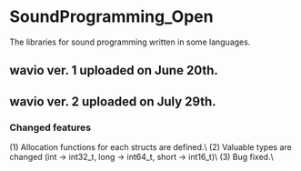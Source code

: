 # SoundProgramming_Open
The libraries for sound programming written in some languages.

## wavio ver. 1 uploaded on June 20th.
## wavio ver. 2 uploaded on July 29th.
### Changed features
(1) Allocation functions for each structs are defined.\\
(2) Valuable types are changed (int -> int32_t, long -> int64_t, short -> int16_t)\\
(3) Bug fixed.\\
